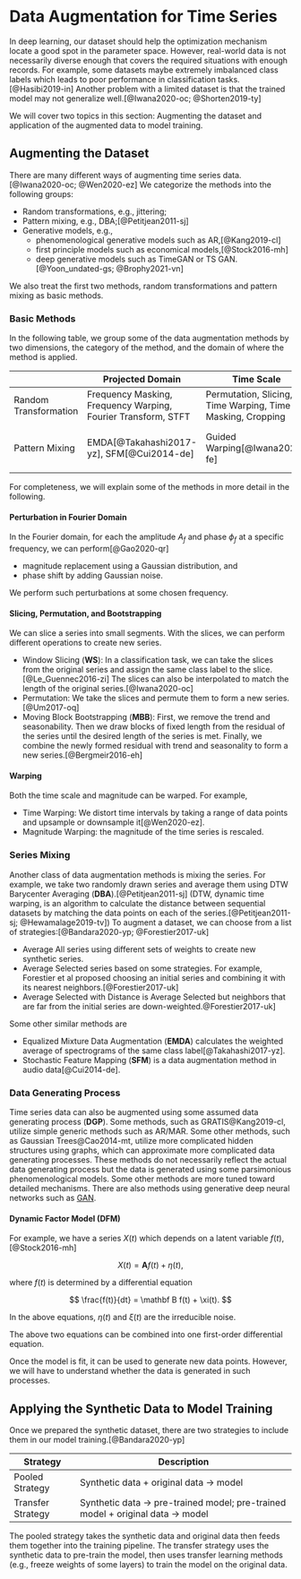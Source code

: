 # Data Augmentation for Time Series


In deep learning, our dataset should help the optimization mechanism locate a good spot in the parameter space. However, real-world data is not necessarily diverse enough that covers the required situations with enough records. For example, some datasets maybe extremely imbalanced class labels which leads to poor performance in classification tasks.[@Hasibi2019-in] Another problem with a limited dataset is that the trained model may not generalize well.[@Iwana2020-oc; @Shorten2019-ty]

We will cover two topics in this section: Augmenting the dataset and application of the augmented data to model training.

## Augmenting the Dataset

There are many different ways of augmenting time series data.[@Iwana2020-oc; @Wen2020-ez] We categorize the methods into the following groups:

- Random transformations, e.g., jittering;
- Pattern mixing, e.g., DBA;[@Petitjean2011-sj]
- Generative models, e.g.,
    - phenomenological generative models such as AR,[@Kang2019-cl]
    - first principle models such as economical models,[@Stock2016-mh]
    - deep generative models such as TimeGAN or TS GAN.[@Yoon_undated-gs; @Brophy2021-vn]

We also treat the first two methods, random transformations and pattern mixing as basic methods.

### Basic Methods

In the following table, we group some of the data augmentation methods by two dimensions, the category of the method, and the domain of where the method is applied.

|   |  Projected Domain  | Time Scale | Magnitude |
|---|---|---|---|
| Random Transformation | Frequency Masking, Frequency Warping, Fourier Transform, STFT  | Permutation, Slicing, Time Warping, Time Masking, Cropping   | Jittering, Flipping, Scaling, Magnitude Warping  |
| Pattern Mixing  | EMDA[@Takahashi2017-yz], SFM[@Cui2014-de]  | Guided Warping[@Iwana2020-fe]  | DFM[@Stock2016-mh], Interpolation, DBA[@Petitjean2011-sj]  |

For completeness, we will explain some of the methods in more detail in the following.

#### Perturbation in Fourier Domain

In the Fourier domain, for each the amplitude $A_f$ and phase $\phi_f$ at a specific frequency, we can perform[@Gao2020-qr]

- magnitude replacement using a Gaussian distribution, and
- phase shift by adding Gaussian noise.

We perform such perturbations at some chosen frequency.

#### Slicing, Permutation, and Bootstrapping

We can slice a series into small segments. With the slices, we can perform different operations to create new series.

- Window Slicing (**WS**): In a classification task, we can take the slices from the original series and assign the same class label to the slice.[@Le_Guennec2016-zi] The slices can also be interpolated to match the length of the original series.[@Iwana2020-oc]
- Permutation: We take the slices and permute them to form a new series.[@Um2017-oq]
- Moving Block Bootstrapping (**MBB**): First, we remove the trend and seasonability. Then we draw blocks of fixed length from the residual of the series until the desired length of the series is met. Finally, we combine the newly formed residual with trend and seasonality to form a new series.[@Bergmeir2016-eh]

#### Warping

Both the time scale and magnitude can be warped. For example,

- Time Warping: We distort time intervals by taking a range of data points and upsample or downsample it[@Wen2020-ez].
- Magnitude Warping: the magnitude of the time series is rescaled.

### Series Mixing

Another class of data augmentation methods is mixing the series. For example, we take two randomly drawn series and average them using DTW Barycenter Averaging (**DBA**).[@Petitjean2011-sj] (DTW, dynamic time warping, is an algorithm to calculate the distance between sequential datasets by matching the data points on each of the series.[@Petitjean2011-sj; @Hewamalage2019-tv]) To augment a dataset, we can choose from a list of strategies:[@Bandara2020-yp; @Forestier2017-uk]

- Average All series using different sets of weights to create new synthetic series.
- Average Selected series based on some strategies. For example, Forestier et al proposed choosing an initial series and combining it with its nearest neighbors.[@Forestier2017-uk]
- Average Selected with Distance is Average Selected but neighbors that are far from the initial series are down-weighted.@Forestier2017-uk]


Some other similar methods are

- Equalized Mixture Data Augmentation (**EMDA**) calculates the weighted average of spectrograms of the same class label[@Takahashi2017-yz].
- Stochastic Feature Mapping (**SFM**) is a data augmentation method in audio data[@Cui2014-de].



### Data Generating Process

Time series data can also be augmented using some assumed data generating process (**DGP**). Some methods, such as GRATIS@Kang2019-cl, utilize simple generic methods such as AR/MAR. Some other methods, such as Gaussian Trees@Cao2014-mt, utilize more complicated hidden structures using graphs, which can approximate more complicated data generating processes. These methods do not necessarily reflect the actual data generating process but the data is generated using some parsimonious phenomenological models. Some other methods are more tuned toward detailed mechanisms. There are also methods using generative deep neural networks such as [GAN](../self-supervised/adversarial/gan.md).

#### Dynamic Factor Model (**DFM**)

For example, we have a series $X(t)$ which depends on a latent variable $f(t)$,[@Stock2016-mh]

$$
X(t) = \mathbf A f(t) + \eta(t),
$$

where $f(t)$ is determined by a differential equation

$$
\frac{f(t)}{dt} = \mathbf B f(t) + \xi(t).
$$

In the above equations, $\eta(t)$ and $\xi(t)$ are the irreducible noise.

The above two equations can be combined into one first-order differential equation.

Once the model is fit, it can be used to generate new data points. However, we will have to understand whether the data is generated in such processes.

## Applying the Synthetic Data to Model Training

Once we prepared the synthetic dataset, there are two strategies to include them in our model training.[@Bandara2020-yp]

| Strategy  |  Description |
|---|---|
| Pooled Strategy  | Synthetic data + original data -> model  |
| Transfer Strategy | Synthetic data -> pre-trained model; pre-trained model + original data -> model  |

The pooled strategy takes the synthetic data and original data then feeds them together into the training pipeline. The transfer strategy uses the synthetic data to pre-train the model, then uses transfer learning methods (e.g., freeze weights of some layers) to train the model on the original data.

